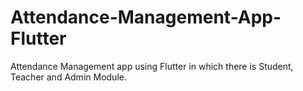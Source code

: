 # Attendance-Management-App-Flutter
Attendance Management app using Flutter in which there is Student, Teacher and Admin Module.
